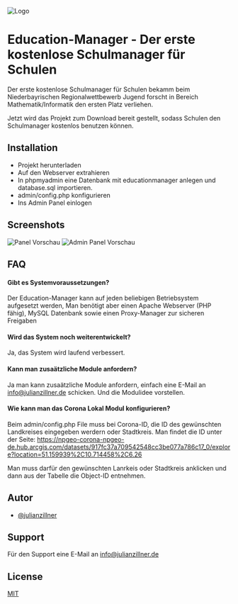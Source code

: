
![Logo](https://user-images.githubusercontent.com/80313417/161331682-bf0dbc1c-3f2c-4959-b344-cf0aeb90516b.png)


# Education-Manager - Der erste kostenlose Schulmanager für Schulen

Der erste kostenlose Schulmanager für Schulen bekamm beim Niederbayrischen Regionalwettbewerb Jugend forscht in Bereich Mathematik/Informatik den ersten Platz verliehen.

Jetzt wird das Projekt zum Download bereit gestellt, sodass Schulen den Schulmanager kostenlos benutzen können. 

## Installation
- Projekt herunterladen 
- Auf den Webserver extrahieren 
- In phpmyadmin eine Datenbank mit educationmanager anlegen und database.sql importieren.
- admin/config.php konfigurieren
- Ins Admin Panel einlogen

## Screenshots
![Panel Vorschau](https://user-images.githubusercontent.com/80313417/161330455-7eab4127-81c8-4e49-bdb3-2a960895cfb0.png)
![Admin Panel Vorschau](https://user-images.githubusercontent.com/80313417/161335267-5c61ab69-af75-4c55-b840-8eb9486b3d39.png)

## FAQ

#### Gibt es Systemvoraussetzungen?

Der Education-Manager kann auf jeden beliebigen Betriebsystem aufgesetzt werden, Man benötigt aber einen Apache Webserver (PHP fähig), MySQL Datenbank sowie einen Proxy-Manager zur sicheren Freigaben 

#### Wird das System noch weiterentwickelt? 

Ja, das System wird laufend verbessert.

#### Kann man zusaätzliche Module anfordern?

Ja man kann zusaätzliche Module anfordern, einfach eine E-Mail an info@julianzillner.de schicken. Und die Modulidee vorstellen.

#### Wie kann man das Corona Lokal Modul konfigurieren?
Beim admin/config.php File muss bei Corona-ID, die ID des gewünschten Landkreises eingegeben werdern oder Stadtkreis.
Man findet die ID unter der Seite:
https://npgeo-corona-npgeo-de.hub.arcgis.com/datasets/917fc37a709542548cc3be077a786c17_0/explore?location=51.159939%2C10.714458%2C6.26

Man muss darfür den gewünschten Lanrkeis oder Stadtkreis anklicken und dann aus der Tabelle die Object-ID entnehmen. 


## Autor

- [@julianzillner](https://www.github.com/julianzillner)


## Support

Für den Support eine E-Mail an info@julianzillner.de


## License

[MIT](https://choosealicense.com/licenses/mit/)


